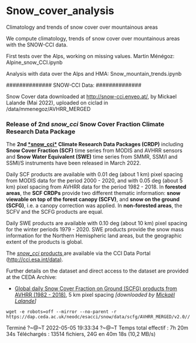 # Snow_cover_analysis
Climatology and trends of snow cover over mountainous areas

We compute climatology, trends of snow cover over mountainous areas with the SNOW-CCI data.

First tests over the Alps, working on missing values. Martin Ménégoz: Alpine_snow_CCI.ipynb

Analysis with data over the Alps and HMA: Snow_mountain_trends.ipynb

##############
SNOW-CCI Data:
##############

Snow Cover data downloaded at http://snow-cci.enveo.at/, by Mickael Lalande (Mai 2022), uploaded on ciclad in /data/mmenegoz/AVHRR_MERGED

### Release of 2nd *snow_cci* Snow Cover Fraction Climate Research Data Package

The **2nd [\*snow_cci\*](https://catalogue.ceda.ac.uk/uuid/93cf539bc3004cc8b98006e69078d86b) Climate Research Data Packages (CRDP)** including **Snow Cover Fraction (SCF)** time series from MODIS and AVHRR sensors and **Snow Water Equivalent (SWE)** time series from SMMR, SSM/I and SSMI/S instruments have been released in March 2022.

Daily SCF products are available with 0.01 deg (about 1 km) pixel spacing from MODIS data for the period 2000 - 2020, and with 0.05 deg (about 5 km) pixel spacing from AVHRR data for the period 1982 - 2018. In **forested areas**, the **SCF CRDPs** provide two different thematic information: **snow viewable on top of the forest canopy (SCFV)**, and **snow on the ground (SCFG)**, i.e. a canopy correction was applied. In **non-forested areas**, the SCFV and the SCFG products are equal.

Daily SWE products are available with 0.10 deg (about 10 km) pixel spacing for the winter periods 1979 - 2020. SWE products provide the snow mass information for the Northern Hemispheric land areas, but the geographic extent of the products is global.

The [*snow_cci* products ](https://climate.esa.int/de/odp/#/project/snow) are available via the CCI Data Portal ([http://cci.esa.int/data)](http://cci.esa.int/data).

Further details on the dataset and direct access to the dataset are provided at the CEDA Archive:

- [Global daily Snow Cover Fraction on Ground (SCFG) products from AVHRR (1982 - 2018)](https://catalogue.ceda.ac.uk/uuid/3f034f4a08854eb59d58e1fa92d207b6), 5 km pixel spacing *[downloaded by [Mickaël Lalande](https://mickaellalande.github.io/)]*

`wget -e robots=off --mirror --no-parent -r https://dap.ceda.ac.uk/neodc/esacci/snow/data/scfg/AVHRR_MERGED/v2.0//`

Terminé ?~@~T 2022-05-05 19:33:34 ?~@~T
Temps total effectif : 7h 20m 34s
Téléchargés : 13514 fichiers, 24G en 40m 18s (10,2 MB/s)
